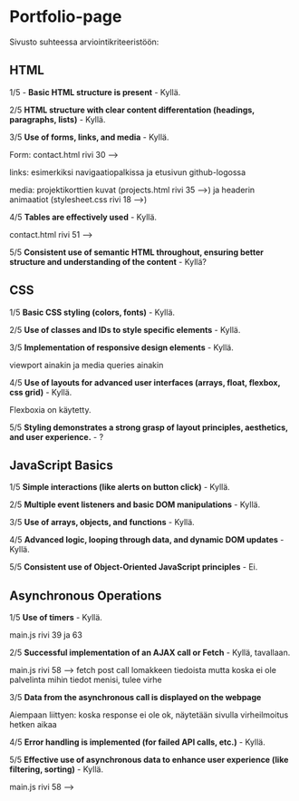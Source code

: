 # Portfolio-page

Sivusto suhteessa arviointikriteeristöön: 

## HTML
1/5 - **Basic HTML structure is present** - Kyllä.

2/5 **HTML structure with clear content differentation (headings, paragraphs, lists)** - Kyllä.

3/5 **Use of forms, links, and media** - Kyllä.

Form: contact.html rivi 30 -->

links: esimerkiksi navigaatiopalkissa ja etusivun github-logossa

media: projektikorttien kuvat (projects.html rivi 35 -->) ja headerin animaatiot (stylesheet.css rivi 18 -->)

4/5 **Tables are effectively used** - Kyllä.

contact.html rivi 51 -->

5/5 **Consistent use of semantic HTML throughout, ensuring better structure and understanding of the content** - Kyllä?



## CSS

1/5 **Basic CSS styling (colors, fonts)** - Kyllä.

2/5 **Use of classes and IDs to style specific elements** - Kyllä.

3/5 **Implementation of responsive design elements** - Kyllä.

viewport ainakin ja media queries ainakin

4/5 **Use of layouts for advanced user interfaces  (arrays, float, flexbox, css grid)** - Kyllä.

Flexboxia on käytetty.

5/5 **Styling demonstrates a strong grasp of layout principles, aesthetics, and user experience.** - ?

## JavaScript Basics

1/5 **Simple interactions (like alerts on button click)** - Kyllä. 

2/5 **Multiple event listeners and basic DOM manipulations** - Kyllä.

3/5 **Use of arrays, objects, and functions** - Kyllä.

4/5 **Advanced logic, looping through data, and dynamic DOM updates** - Kyllä.

5/5 **Consistent use of Object-Oriented JavaScript principles** - Ei.

## Asynchronous Operations

1/5 **Use of timers** - Kyllä.

main.js rivi 39 ja 63

2/5 **Successful implementation of an AJAX call or Fetch** - Kyllä, tavallaan.

main.js rivi 58 --> fetch post call lomakkeen tiedoista mutta koska ei ole palvelinta mihin tiedot menisi, tulee virhe

3/5 **Data from the asynchronous call is displayed on the webpage**

Aiempaan liittyen: koska response ei ole ok, näytetään sivulla virheilmoitus hetken aikaa

4/5 **Error handling is implemented (for failed API calls, etc.)** - Kyllä.

5/5 **Effective use of asynchronous data to enhance user experience (like filtering, sorting)** - Kyllä.

main.js rivi 58 -->